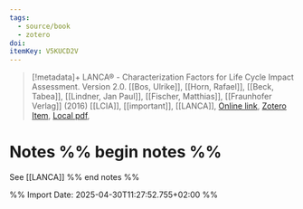 ```yaml
---
tags:
  - source/book
  - zotero
doi: 
itemKey: V5KUCD2V
---
```

>[!metadata]+
> LANCA® - Characterization Factors for Life Cycle Impact Assessment. Version 2.0.
> [[Bos, Ulrike]], [[Horn, Rafael]], [[Beck, Tabea]], [[Lindner, Jan Paul]], [[Fischer, Matthias]], 
> [[Fraunhofer Verlag]] (2016)
> [[LCIA]], [[important]], [[LANCA]], 
> [Online link](https://publica.fraunhofer.de/handle/publica/297633), [Zotero Item](zotero://select/library/items/V5KUCD2V), [Local pdf](file://C:/Users/aburg/Documents/references/zotero/storage/ARN88ZZP/LANCA2.pdf), 

# Notes %% begin notes %% 
See [[LANCA]]
%% end notes %%




%% Import Date: 2025-04-30T11:27:52.755+02:00 %%
